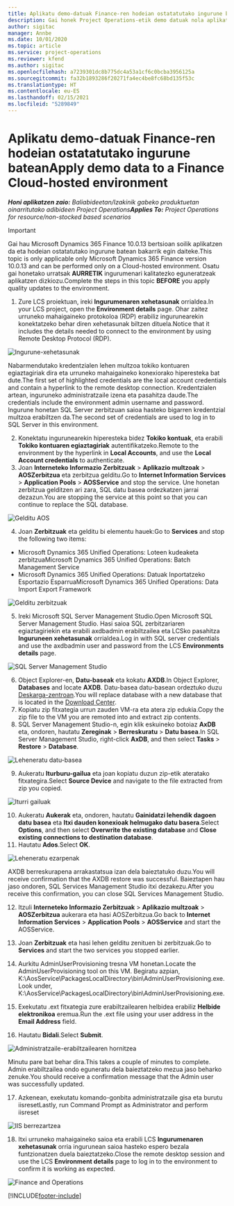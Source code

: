 ```yaml
---
title: Aplikatu demo-datuak Finance-ren hodeian ostatatutako ingurune batean
description: Gai honek Project Operations-etik demo datuak nola aplikatu azaltzen du Dynamics 365 Finance hodeian ostatatutako ingurunea.
author: sigitac
manager: Annbe
ms.date: 10/01/2020
ms.topic: article
ms.service: project-operations
ms.reviewer: kfend
ms.author: sigitac
ms.openlocfilehash: a7239301dc8b775dc4a53a1cf6c0bcba3956125a
ms.sourcegitcommit: fa32b1893286f20271fa4ec4be8fc68bd135f53c
ms.translationtype: HT
ms.contentlocale: eu-ES
ms.lasthandoff: 02/15/2021
ms.locfileid: "5289849"
---
```

# <a name="apply-demo-data-to-a-finance-cloud-hosted-environment"></a><span data-ttu-id="9d0ec-103">Aplikatu demo-datuak Finance-ren hodeian ostatatutako ingurune batean</span><span class="sxs-lookup"><span data-stu-id="9d0ec-103">Apply demo data to a Finance Cloud-hosted environment</span></span>

<span data-ttu-id="9d0ec-104">_**Honi aplikatzen zaio:** Baliabideetan/Izakinik gabeko produktuetan oinarritutako adibideen Project Operations_</span><span class="sxs-lookup"><span data-stu-id="9d0ec-104">_**Applies To:** Project Operations for resource/non-stocked based scenarios_</span></span>

> [!IMPORTANT]
> <span data-ttu-id="9d0ec-105">Gai hau Microsoft Dynamics 365 Finance 10.0.13 bertsioan soilik aplikatzen da eta hodeian ostatatutako ingurune batean bakarrik egin daiteke.</span><span class="sxs-lookup"><span data-stu-id="9d0ec-105">This topic is only applicable only Microsoft Dynamics 365 Finance version 10.0.13 and can be performed only on a Cloud-hosted environment.</span></span> <span data-ttu-id="9d0ec-106">Osatu gai honetako urratsak **AURRETIK** ingurumenari kalitatezko eguneratzeak aplikatzen dizkiozu.</span><span class="sxs-lookup"><span data-stu-id="9d0ec-106">Complete the steps in this topic **BEFORE** you apply quality updates to the environment.</span></span>

1. <span data-ttu-id="9d0ec-107">Zure LCS proiektuan, ireki **Ingurumenaren xehetasunak** orrialdea.</span><span class="sxs-lookup"><span data-stu-id="9d0ec-107">In your LCS project, open the **Environment details** page.</span></span> <span data-ttu-id="9d0ec-108">Ohar zaitez urruneko mahaigaineko protokoloa (RDP) erabiliz ingurunearekin konektatzeko behar diren xehetasunak biltzen dituela.</span><span class="sxs-lookup"><span data-stu-id="9d0ec-108">Notice that it includes the details needed to connect to the environment by using Remote Desktop Protocol (RDP).</span></span>

![ Ingurune-xehetasunak](./media/1EnvironmentDetails.png)

<span data-ttu-id="9d0ec-110">Nabarmendutako kredentzialen lehen multzoa tokiko kontuaren egiaztagiriak dira eta urruneko mahaigaineko konexiorako hiperesteka bat dute.</span><span class="sxs-lookup"><span data-stu-id="9d0ec-110">The first set of highlighted credentials are the local account credentials and contain a hyperlink to the remote desktop connection.</span></span> <span data-ttu-id="9d0ec-111">Kredentzialen artean, inguruneko administratzaile izena eta pasahitza daude.</span><span class="sxs-lookup"><span data-stu-id="9d0ec-111">The credentials include the environment admin username and password.</span></span> <span data-ttu-id="9d0ec-112">Ingurune honetan SQL Server zerbitzuan saioa hasteko bigarren kredentzial multzoa erabiltzen da.</span><span class="sxs-lookup"><span data-stu-id="9d0ec-112">The second set of credentials are used to log in to SQL Server in this environment.</span></span>

2. <span data-ttu-id="9d0ec-113">Konektatu ingurunearekin hiperesteka bidez **Tokiko kontuak**, eta erabili **Tokiko kontuaren egiaztagiriak** autentifikatzeko.</span><span class="sxs-lookup"><span data-stu-id="9d0ec-113">Remote to the environment by the hyperlink in **Local Accounts**, and use the **Local Account credentials** to authenticate.</span></span>
3. <span data-ttu-id="9d0ec-114">Joan **Interneteko Informazio Zerbitzuak** > **Aplikazio multzoak** > **AOSZerbitzua** eta zerbitzua gelditu.</span><span class="sxs-lookup"><span data-stu-id="9d0ec-114">Go to **Internet Information Services** > **Application Pools** > **AOSService** and stop the service.</span></span> <span data-ttu-id="9d0ec-115">Une honetan zerbitzua gelditzen ari zara, SQL datu basea ordezkatzen jarrai dezazun.</span><span class="sxs-lookup"><span data-stu-id="9d0ec-115">You are stopping the service at this point so that you can continue to replace the SQL database.</span></span>

![Gelditu AOS](./media/2StopAOS.png)

4. <span data-ttu-id="9d0ec-117">Joan **Zerbitzuak** eta gelditu bi elementu hauek:</span><span class="sxs-lookup"><span data-stu-id="9d0ec-117">Go to **Services** and stop the following two items:</span></span>

- <span data-ttu-id="9d0ec-118">Microsoft Dynamics 365 Unified Operations: Loteen kudeaketa zerbitzua</span><span class="sxs-lookup"><span data-stu-id="9d0ec-118">Microsoft Dynamics 365 Unified Operations: Batch Management Service</span></span>
- <span data-ttu-id="9d0ec-119">Microsoft Dynamics 365 Unified Operations: Datuak Inportatzeko Esportazio Esparrua</span><span class="sxs-lookup"><span data-stu-id="9d0ec-119">Microsoft Dynamics 365 Unified Operations: Data Import Export Framework</span></span>

![Gelditu zerbitzuak](./media/3StopServices.png)

5. <span data-ttu-id="9d0ec-121">Ireki Microsoft SQL Server Management Studio.</span><span class="sxs-lookup"><span data-stu-id="9d0ec-121">Open Microsoft SQL Server Management Studio.</span></span> <span data-ttu-id="9d0ec-122">Hasi saioa SQL zerbitzariaren egiaztagiriekin eta erabili axdbadmin erabiltzailea eta LCSko pasahitza **Inguruneen xehetasunak** orrialdea.</span><span class="sxs-lookup"><span data-stu-id="9d0ec-122">Log in with SQL server credentials and use the axdbadmin user and password from the LCS **Environments details** page.</span></span>

![SQL Server Management Studio](./media/4SSMS.png)

6. <span data-ttu-id="9d0ec-124">Object Explorer-en, **Datu-baseak** eta kokatu **AXDB**.</span><span class="sxs-lookup"><span data-stu-id="9d0ec-124">In Object Explorer, **Databases** and locate **AXDB**.</span></span> <span data-ttu-id="9d0ec-125">Datu-basea datu-basean ordeztuko duzu [Deskarga-zentroan](https://download.microsoft.com/download/1/a/3/1a314bd2-b082-4a87-abdc-1ba26c92b63d/ProjOpsDemoDataFOGARelease.zip).</span><span class="sxs-lookup"><span data-stu-id="9d0ec-125">You will replace database with a new database that is located in the [Download Center](https://download.microsoft.com/download/1/a/3/1a314bd2-b082-4a87-abdc-1ba26c92b63d/ProjOpsDemoDataFOGARelease.zip).</span></span> 
7. <span data-ttu-id="9d0ec-126">Kopiatu zip fitxategia urrun zauden VM-ra eta atera zip edukia.</span><span class="sxs-lookup"><span data-stu-id="9d0ec-126">Copy the zip file to the VM you are remoted into and extract zip contents.</span></span>
8. <span data-ttu-id="9d0ec-127">SQL Server Management Studio-n, egin klik eskuineko botoiaz **AxDB** eta, ondoren, hautatu **Zereginak** > **Berreskuratu** > **Datu basea**.</span><span class="sxs-lookup"><span data-stu-id="9d0ec-127">In SQL Server Management Studio, right-click **AxDB**, and then select **Tasks** > **Restore** > **Database**.</span></span>

![Leheneratu datu-basea](./media/5RestoreDatabase.png)

9. <span data-ttu-id="9d0ec-129">Aukeratu **Iturburu-gailua** eta joan kopiatu duzun zip-etik ateratako fitxategira.</span><span class="sxs-lookup"><span data-stu-id="9d0ec-129">Select **Source Device** and navigate to the file extracted from zip you copied.</span></span>

![Iturri gailuak](./media/6SourceDevice.png)

10. <span data-ttu-id="9d0ec-131">Aukeratu **Aukerak** eta, ondoren, hautatu **Gainidatzi lehendik dagoen datu basea** eta **Itxi dauden konexioak helmugako datu basera**.</span><span class="sxs-lookup"><span data-stu-id="9d0ec-131">Select **Options**, and then select **Overwrite the existing database** and **Close existing connections to destination database**.</span></span> 
11. <span data-ttu-id="9d0ec-132">Hautatu **Ados**.</span><span class="sxs-lookup"><span data-stu-id="9d0ec-132">Select **OK**.</span></span>

![Leheneratu ezarpenak](./media/7RestoreSetting.png)

<span data-ttu-id="9d0ec-134">AXDB berreskurapena arrakastatsua izan dela baieztatuko duzu.</span><span class="sxs-lookup"><span data-stu-id="9d0ec-134">You will receive confirmation that the AXDB restore was successful.</span></span> <span data-ttu-id="9d0ec-135">Baieztapen hau jaso ondoren, SQL Services Management Studio itxi dezakezu.</span><span class="sxs-lookup"><span data-stu-id="9d0ec-135">After you receive this confirmation, you can close SQL Services Management Studio.</span></span>

12. <span data-ttu-id="9d0ec-136">Itzuli **Interneteko Informazio Zerbitzuak** > **Aplikazio multzoak** > **AOSZerbitzua** aukerara eta hasi AOSZerbitzua.</span><span class="sxs-lookup"><span data-stu-id="9d0ec-136">Go back to **Internet Information Services** > **Application Pools** > **AOSService** and start the AOSService.</span></span>
13. <span data-ttu-id="9d0ec-137">Joan **Zerbitzuak** eta hasi lehen gelditu zenituen bi zerbitzuak.</span><span class="sxs-lookup"><span data-stu-id="9d0ec-137">Go to **Services** and start the two services you stopped earlier.</span></span>

14. <span data-ttu-id="9d0ec-138">Aurkitu AdminUserProvisioning tresna VM honetan.</span><span class="sxs-lookup"><span data-stu-id="9d0ec-138">Locate the AdminUserProvisioning tool on this VM.</span></span> <span data-ttu-id="9d0ec-139">Begiratu azpian, K:\AosService\PackagesLocalDirectory\bin\AdminUserProvisioning.exe.</span><span class="sxs-lookup"><span data-stu-id="9d0ec-139">Look under, K:\AosService\PackagesLocalDirectory\bin\AdminUserProvisioning.exe.</span></span>
15. <span data-ttu-id="9d0ec-140">Exekutatu .ext fitxategia zure erabiltzailearen helbidea erabiliz **Helbide elektronikoa** eremua.</span><span class="sxs-lookup"><span data-stu-id="9d0ec-140">Run the .ext file using your user address in the **Email Address** field.</span></span> 
16. <span data-ttu-id="9d0ec-141">Hautatu **Bidali**.</span><span class="sxs-lookup"><span data-stu-id="9d0ec-141">Select **Submit**.</span></span>

![Administratzaile-erabiltzailearen hornitzea](./media/8AdminUserProvisioning.png)

<span data-ttu-id="9d0ec-143">Minutu pare bat behar dira.</span><span class="sxs-lookup"><span data-stu-id="9d0ec-143">This takes a couple of minutes to complete.</span></span> <span data-ttu-id="9d0ec-144">Admin erabiltzailea ondo eguneratu dela baieztatzeko mezua jaso beharko zenuke.</span><span class="sxs-lookup"><span data-stu-id="9d0ec-144">You should receive a confirmation message that the Admin user was successfully updated.</span></span>

17. <span data-ttu-id="9d0ec-145">Azkenean, exekutatu komando-gonbita administratzaile gisa eta burutu iisreset</span><span class="sxs-lookup"><span data-stu-id="9d0ec-145">Lastly, run Command Prompt as Administrator and perform iisreset</span></span>

![IIS berrezartzea](./media/9IISReset.png)

18. <span data-ttu-id="9d0ec-147">Itxi urruneko mahaigaineko saioa eta erabili LCS **Ingurumenaren xehetasunak** orria ingurunean saioa hasteko espero bezala funtzionatzen duela baieztatzeko.</span><span class="sxs-lookup"><span data-stu-id="9d0ec-147">Close the remote desktop session and use the LCS **Environment details** page to log in to the environment to confirm it is working as expected.</span></span>

![Finance and Operations](./media/10FinanceAndOperations.png)


[!INCLUDE[footer-include](../includes/footer-banner.md)]